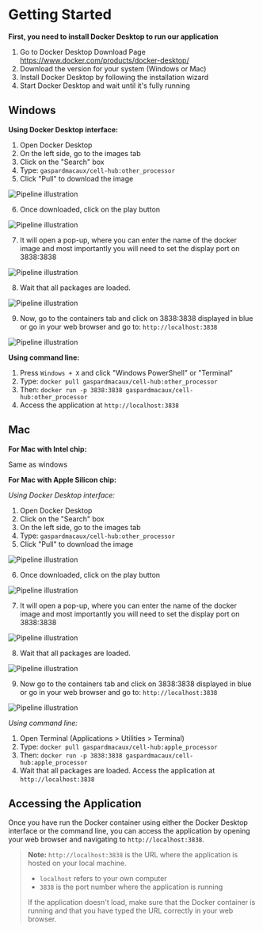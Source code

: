 # Getting Started

**First, you need to install Docker Desktop to run our application**

1. Go to Docker Desktop Download Page https://www.docker.com/products/docker-desktop/
2. Download the version for your system (Windows or Mac)
3. Install Docker Desktop by following the installation wizard
4. Start Docker Desktop and wait until it's fully running

## Windows 

**Using Docker Desktop interface:**

1. Open Docker Desktop
2. On the left side, go to the images tab
3. Click on the "Search" box
4. Type: `gaspardmacaux/cell-hub:other_processor`
5. Click "Pull" to download the image

![Pipeline illustration](../_static/images/introduction/docker_pull.png)

6. Once downloaded, click on the play button

![Pipeline illustration](../_static/images/introduction/docker_launch.png)

7. It will open a pop-up, where you can enter the name of the docker image and most importantly you will need to set the display port on 3838:3838

![Pipeline illustration](../_static/images/introduction/docker_run.png)

8. Wait that all packages are loaded. 

![Pipeline illustration](../_static/images/introduction/docker_wait.png)

9. Now, go to the containers tab and click on 3838:3838 displayed in blue or go in your web browser and go to: `http://localhost:3838`

![Pipeline illustration](../_static/images/introduction/docker_start.png)

**Using command line:**

1. Press `Windows + X` and click "Windows PowerShell" or "Terminal"
2. Type: `docker pull gaspardmacaux/cell-hub:other_processor`
3. Then: `docker run -p 3838:3838 gaspardmacaux/cell-hub:other_processor`
4. Access the application at `http://localhost:3838`

## Mac

**For Mac with Intel chip:**

Same as windows

**For Mac with Apple Silicon chip:**

*Using Docker Desktop interface:*

1. Open Docker Desktop
2. Click on the "Search" box
3. On the left side, go to the images tab
4. Type: `gaspardmacaux/cell-hub:other_processor`
5. Click "Pull" to download the image

![Pipeline illustration](../_static/images/introduction/docker_pull.png)

6. Once downloaded, click on the play button

![Pipeline illustration](../_static/images/introduction/docker_launch.png)

7. It will open a pop-up, where you can enter the name of the docker image and most importantly you will need to set the display port on 3838:3838

![Pipeline illustration](../_static/images/introduction/docker_run.png)

8. Wait that all packages are loaded. 

![Pipeline illustration](../_static/images/introduction/docker_wait.png)

9. Now go to the containers tab and click on 3838:3838 displayed in blue or go in your web browser and go to: `http://localhost:3838`

![Pipeline illustration](../_static/images/introduction/docker_start.png)

*Using command line:*

1. Open Terminal (Applications > Utilities > Terminal)
2. Type: `docker pull gaspardmacaux/cell-hub:apple_processor`
3. Then: `docker run -p 3838:3838 gaspardmacaux/cell-hub:apple_processor`
4. Wait that all packages are loaded. Access the application at `http://localhost:3838`

## Accessing the Application

Once you have run the Docker container using either the Docker Desktop interface or the command line, you can access the application by opening your web browser and navigating to `http://localhost:3838`.

> **Note:**
> `http://localhost:3838` is the URL where the application is hosted on your local machine. 
> - `localhost` refers to your own computer 
> - `3838` is the port number where the application is running
>
> If the application doesn't load, make sure that the Docker container is running and that you have typed the URL correctly in your web browser.